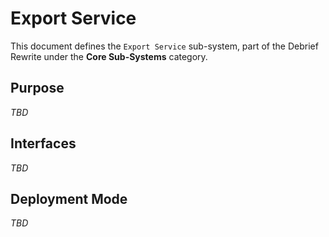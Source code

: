 # Export Service

This document defines the `Export Service` sub-system, part of the Debrief Rewrite under the **Core Sub-Systems** category.

## Purpose

_TBD_

## Interfaces

_TBD_

## Deployment Mode

_TBD_
